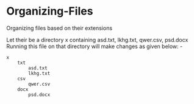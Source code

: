 # Organizing-Files
 Organizing files based on their extensions

Let their be a directory x containing asd.txt, lkhg.txt, qwer.csv, psd.docx
Running this file on that directory will make changes as given below: -
```
x
    txt
        asd.txt
        lkhg.txt
    csv
        qwer.csv
    docx
        psd.docx
```